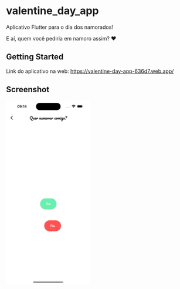 # valentine_day_app

Aplicativo Flutter para o dia dos namorados!

E aí, quem você pediria em namoro assim? ❤️

## Getting Started

Link do aplicativo na web:
https://valentine-day-app-636d7.web.app/
## Screenshot
<img src="print.png" height="500em"/>